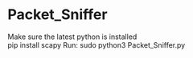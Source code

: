 # Packet_Sniffer
Make sure the latest python is installed <br>
pip install scapy
Run: sudo python3 Packet_Sniffer.py
